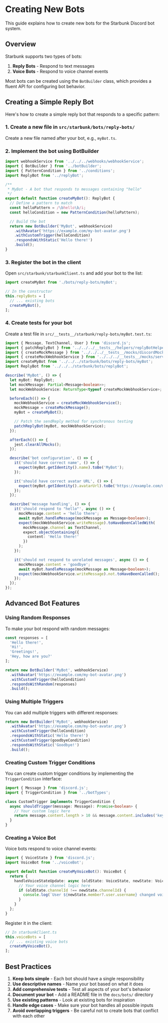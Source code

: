 # Creating New Bots

This guide explains how to create new bots for the Starbunk Discord bot system.

## Overview

Starbunk supports two types of bots:
1. **Reply Bots** - Respond to text messages
2. **Voice Bots** - Respond to voice channel events

Most bots can be created using the `BotBuilder` class, which provides a fluent API for configuring bot behavior.

## Creating a Simple Reply Bot

Here's how to create a simple reply bot that responds to a specific pattern:

### 1. Create a new file in `src/starbunk/bots/reply-bots/`

Create a new file named after your bot, e.g., `myBot.ts`.

### 2. Implement the bot using BotBuilder

```typescript
import webhookService from '../../../webhooks/webhookService';
import { BotBuilder } from '../botBuilder';
import { PatternCondition } from '../conditions';
import ReplyBot from '../replyBot';

/**
 * MyBot - A bot that responds to messages containing "hello"
 */
export default function createMyBot(): ReplyBot {
  // Define a pattern to match
  const helloPattern = /\bhello\b/i;
  const helloCondition = new PatternCondition(helloPattern);

  // Build the bot
  return new BotBuilder('MyBot', webhookService)
    .withAvatar('https://example.com/my-bot-avatar.png')
    .withCustomTrigger(helloCondition)
    .respondsWithStatic('Hello there!')
    .build();
}
```

### 3. Register the bot in the client

Open `src/starbunk/starbunkClient.ts` and add your bot to the list:

```typescript
import createMyBot from './bots/reply-bots/myBot';

// In the constructor
this.replyBots = [
  // ... existing bots
  createMyBot(),
];
```

### 4. Create tests for your bot

Create a test file in `src/__tests__/starbunk/reply-bots/myBot.test.ts`:

```typescript
import { Message, TextChannel, User } from 'discord.js';
import { patchReplyBot } from '../../../__tests__/helpers/replyBotHelper';
import { createMockMessage } from '../../../__tests__/mocks/discordMocks';
import { createMockWebhookService } from '../../../__tests__/mocks/serviceMocks';
import createMyBot from '../../../starbunk/bots/reply-bots/myBot';
import ReplyBot from '../../../starbunk/bots/replyBot';

describe('MyBot', () => {
  let myBot: ReplyBot;
  let mockMessage: Partial<Message<boolean>>;
  let mockWebhookService: ReturnType<typeof createMockWebhookService>;

  beforeEach(() => {
    mockWebhookService = createMockWebhookService();
    mockMessage = createMockMessage();
    myBot = createMyBot();

    // Patch the sendReply method for synchronous testing
    patchReplyBot(myBot, mockWebhookService);
  });

  afterEach(() => {
    jest.clearAllMocks();
  });

  describe('bot configuration', () => {
    it('should have correct name', () => {
      expect(myBot.getIdentity().name).toBe('MyBot');
    });

    it('should have correct avatar URL', () => {
      expect(myBot.getIdentity().avatarUrl).toBe('https://example.com/my-bot-avatar.png');
    });
  });

  describe('message handling', () => {
    it('should respond to "hello"', async () => {
      mockMessage.content = 'hello there';
      await myBot.handleMessage(mockMessage as Message<boolean>);
      expect(mockWebhookService.writeMessage).toHaveBeenCalledWith(
        mockMessage.channel as TextChannel,
        expect.objectContaining({
          content: 'Hello there!'
        })
      );
    });

    it('should not respond to unrelated messages', async () => {
      mockMessage.content = 'goodbye';
      await myBot.handleMessage(mockMessage as Message<boolean>);
      expect(mockWebhookService.writeMessage).not.toHaveBeenCalled();
    });
  });
});
```

## Advanced Bot Features

### Using Random Responses

To make your bot respond with random messages:

```typescript
const responses = [
  'Hello there!',
  'Hi!',
  'Greetings!',
  'Hey, how are you?'
];

return new BotBuilder('MyBot', webhookService)
  .withAvatar('https://example.com/my-bot-avatar.png')
  .withCustomTrigger(helloCondition)
  .respondsWithRandom(responses)
  .build();
```

### Using Multiple Triggers

You can add multiple triggers with different responses:

```typescript
return new BotBuilder('MyBot', webhookService)
  .withAvatar('https://example.com/my-bot-avatar.png')
  .withCustomTrigger(helloCondition)
  .respondsWithStatic('Hello there!')
  .withCustomTrigger(goodbyeCondition)
  .respondsWithStatic('Goodbye!')
  .build();
```

### Creating Custom Trigger Conditions

You can create custom trigger conditions by implementing the `TriggerCondition` interface:

```typescript
import { Message } from 'discord.js';
import { TriggerCondition } from '../botTypes';

class CustomTrigger implements TriggerCondition {
  async shouldTrigger(message: Message): Promise<boolean> {
    // Your custom logic here
    return message.content.length > 10 && message.content.includes('keyword');
  }
}
```

### Creating a Voice Bot

Voice bots respond to voice channel events:

```typescript
import { VoiceState } from 'discord.js';
import VoiceBot from '../voiceBot';

export default function createMyVoiceBot(): VoiceBot {
  return {
    handleVoiceStateUpdate: async (oldState: VoiceState, newState: VoiceState) => {
      // Your voice channel logic here
      if (oldState.channelId !== newState.channelId) {
        console.log(`User ${newState.member?.user.username} changed voice channels`);
      }
    }
  };
}
```

Register it in the client:

```typescript
// In starbunkClient.ts
this.voiceBots = [
  // ... existing voice bots
  createMyVoiceBot(),
];
```

## Best Practices

1. **Keep bots simple** - Each bot should have a single responsibility
2. **Use descriptive names** - Name your bot based on what it does
3. **Add comprehensive tests** - Test all aspects of your bot's behavior
4. **Document your bot** - Add a README file in the `docs/bots/` directory
5. **Use existing patterns** - Look at existing bots for inspiration
6. **Handle edge cases** - Make sure your bot handles all possible inputs
7. **Avoid overlapping triggers** - Be careful not to create bots that conflict with each other
